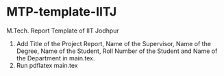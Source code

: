 # MTP-template-IITJ
M.Tech. Report Template of IIT Jodhpur

1. Add Title of the Project Report, Name of the Supervisor, Name of the Degree, Name of the Student, Roll Number of the Student and Name of the Department in main.tex.
2. Run pdflatex main.tex
